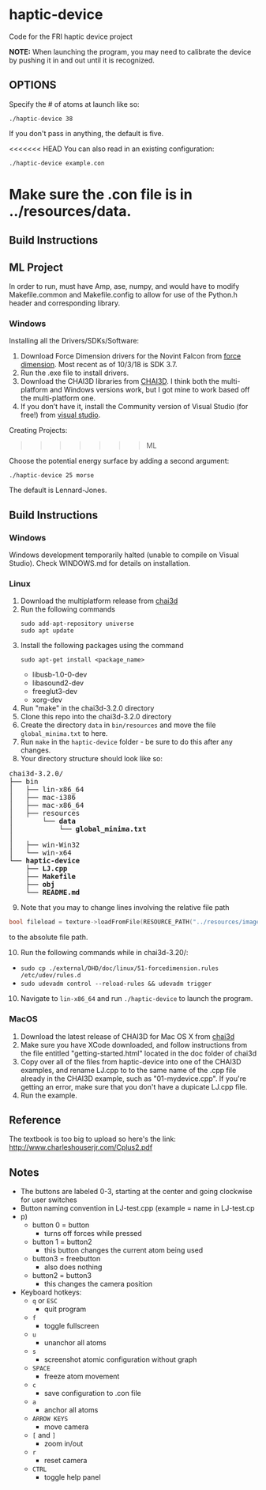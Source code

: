 # haptic-device
Code for the FRI haptic device project

**NOTE:** When launching the program, you may need to calibrate the device by pushing it in and out until it is recognized.

## OPTIONS
Specify the # of atoms at launch like so:
```
./haptic-device 38
```
If you don't pass in anything, the default is five.

<<<<<<< HEAD
You can also read in an existing configuration:
```
./haptic-device example.con
```
Make sure the .con file is in ../resources/data.
=======
## Build Instructions

## ML Project
In order to run, must have Amp, ase, numpy, and would have to modify Makefile.common and Makefile.config to allow for use of the Python.h header and corresponding library.

### Windows

Installing all the Drivers/SDKs/Software:


1. Download Force Dimension drivers for the Novint Falcon from [force dimension](http://www.forcedimension.com/download/sdk). Most recent as of 10/3/18 is SDK 3.7.
2. Run the .exe file to install drivers.
3. Download the CHAI3D libraries from [CHAI3D](http://chai3d.org/download/releases). I think both the multi-platform and Windows versions work, but I got mine to work based off the multi-platform one.
4. If you don’t have it, install the Community version of Visual Studio (for free!) from [visual studio](https://visualstudio.microsoft.com/downloads/?utm_medium=microsoft&utm_source=docs.microsoft.com&utm_campaign=button+cta&utm_content=download+vs2017).


Creating Projects:
>>>>>>> ML

Choose the potential energy surface by adding a second argument:
```
./haptic-device 25 morse
```
The default is Lennard-Jones.

## Build Instructions

### Windows

Windows development temporarily halted (unable to compile on Visual Studio).
Check WINDOWS.md for details on installation.


### Linux
1. Download the multiplatform release from [chai3d](http://www.chai3d.org/download/releases)
2. Run the following commands
   ```
   sudo add-apt-repository universe
   sudo apt update
   ```
3. Install the following packages using the command
    ```
    sudo apt-get install <package_name>
    ```
    * libusb-1.0-0-dev
    * libasound2-dev
    * freeglut3-dev
    * xorg-dev
4. Run "make" in the chai3d-3.2.0 directory
5. Clone this repo into the chai3d-3.2.0 directory
6. Create the directory `data` in `bin/resources` and move the file `global_minima.txt` to here.
7. Run `make` in the `haptic-device` folder - be sure to do this after any changes.
8. Your directory structure should look like so:
<pre>
chai3d-3.2.0/
├── bin
│   ├── lin-x86_64
│   ├── mac-i386
│   ├── mac-x86_64
│   ├── resources
│       └── <b>data</b>
│           └── <b>global_minima.txt</b>
│
│   ├── win-Win32
│   └── win-x64
└── <b>haptic-device</b>
    ├── <b>LJ.cpp</b>
    ├── <b>Makefile</b>
    ├── <b>obj</b>
    └── <b>README.md</b>
</pre>

9. Note that you may to change lines involving the relative file path
```c++
bool fileload = texture->loadFromFile(RESOURCE_PATH("../resources/images/spheremap-3.jpg"));
```
to the absolute file path.

10. Run the following commands while in chai3d-3.20/:
  * `sudo cp ./external/DHD/doc/linux/51-forcedimension.rules /etc/udev/rules.d`
  * `sudo udevadm control --reload-rules && udevadm trigger`

10. Navigate to `lin-x86_64` and run `./haptic-device` to launch the program.



### MacOS
1. Download the latest release of CHAI3D for Mac OS X from [chai3d](http://www.chai3d.org/download/releases)
2. Make sure you have XCode downloaded, and follow instructions from the file entitled "getting-started.html" located in the doc folder of chai3d
3. Copy over all of the files from haptic-device into one of the CHAI3D examples, and rename LJ.cpp to to the same name of the .cpp file already in the CHAI3D example, such as "01-mydevice.cpp". If you're getting an error, make sure that you don't have a dupicate LJ.cpp file.
4. Run the example.


## Reference
The textbook is too big to upload so here's the link: http://www.charleshouserjr.com/Cplus2.pdf


## Notes

* The buttons are labeled 0-3, starting at the center and going clockwise for user switches
* Button naming convention in LJ-test.cpp (example = name in LJ-test.cp
* p)
    * button 0 = button
        * turns off forces while pressed
    * button 1 = button2
        * this button changes the current atom being used
    * button3 = freebutton
        * also does nothing
    * button2  = button3
        * this changes the camera position
* Keyboard hotkeys:
    * `q` or `ESC`
        * quit program
    * `f`
        * toggle fullscreen
    * `u`
        * unanchor all atoms
    * `s`
        * screenshot atomic configuration without graph
    * `SPACE`
        * freeze atom movement
    * `c`
        * save configuration to .con file
    * `a`
        * anchor all atoms     
    * `ARROW KEYS`
        * move camera
    * `[` and `]`
        * zoom in/out
    * `r`
        * reset camera
    * `CTRL`
        * toggle help panel
